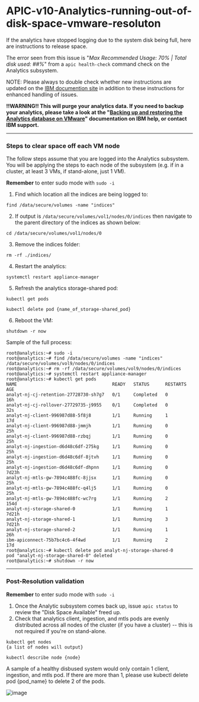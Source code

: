 # APIC-v10-Analytics-running-out-of-disk-space-vmware-resoluton  
If the analytics have stopped logging due to the system disk being full, here are instructions to release space.  

The error seen from this issue is "_Max Recommended Usage: 70% | Total disk used: ##%_" from a ``apic health-check`` command check on the Analytics subsystem.

NOTE: Please always to double check whether new instructions are updated on the [IBM documention site](https://www.ibm.com/docs/en/api-connect) in addition to these instructions for enhanced handling of issues.
  
**!!WARNING!! This will purge your analytics data. If you need to backup your analytics, please take a look at the "[Backing up and restoring the Analytics database on VMware](https://www.ibm.com/docs/en/api-connect/10.0.1.x?topic=later-backing-up-restoring-analytics-database-vmware)" documentation on IBM help, or contact IBM support.**  
*****  

### Steps to clear space off each VM node  

The follow steps assume that you are logged into the Analytics subsystem.
You will be applying the steps to each node of the subsystem (e.g. if in a cluster, at least 3 VMs, if stand-alone, just 1 VM).  
  
**Remember** to enter sudo mode with ``sudo -i``  
   
1. Find which location all the indices are being logged to:
```
find /data/secure/volumes -name "indices"
```  

2. If output is ``/data/secure/volumes/vol1/nodes/0/indices`` then navigate to the parent directory of the indices as shown below:  
```
cd /data/secure/volumes/vol1/nodes/0
```  

3. Remove the indices folder:
```
rm -rf ./indices/
```  

4. Restart the analytics:  
```
systemctl restart appliance-manager
```  

5. Refresh the analytics storage-shared pod:
```
kubectl get pods

kubectl delete pod {name_of_storage-shared_pod}
```  

6. Reboot the VM:  
```
shutdown -r now
```  
Sample of the full process:  
  
```
root@analytics:~# sudo -i
root@analytics:~# find /data/secure/volumes -name "indices"
/data/secure/volumes/vol9/nodes/0/indices
root@analytics:~# rm -rf /data/secure/volumes/vol9/nodes/0/indices
root@analytics:~# systemctl restart appliance-manager
root@analytics:~# kubectl get pods
NAME                                    READY   STATUS      RESTARTS   AGE
analyt-nj-cj-retention-27728730-sh7g7   0/1     Completed   0          16h
analyt-nj-cj-rollover-27729735-j9955    0/1     Completed   0          32s
analyt-nj-client-996987d88-5f8j8        1/1     Running     1          17d
analyt-nj-client-996987d88-jmmjh        1/1     Running     0          25h
analyt-nj-client-996987d88-rzbqj        1/1     Running     0          25h
analyt-nj-ingestion-d6d48c6df-275kg     1/1     Running     0          25h
analyt-nj-ingestion-d6d48c6df-8jtvh     1/1     Running     0          25h
analyt-nj-ingestion-d6d48c6df-dhpnn     1/1     Running     0          7d23h
analyt-nj-mtls-gw-7894c488fc-8jjsx      1/1     Running     0          25h
analyt-nj-mtls-gw-7894c488fc-q4lj5      1/1     Running     0          25h
analyt-nj-mtls-gw-7894c488fc-wc7rg      1/1     Running     2          154d
analyt-nj-storage-shared-0              1/1     Running     1          7d21h
analyt-nj-storage-shared-1              1/1     Running     3          7d21h
analyt-nj-storage-shared-2              1/1     Running     1          26h
ibm-apiconnect-75b7bc4c6-4f4wd          1/1     Running     2          17d
root@analytics:~# kubectl delete pod analyt-nj-storage-shared-0
pod "analyt-nj-storage-shared-0" deleted
root@analytics:~# shutdown -r now
```


*****  
### Post-Resolution validation  
  
**Remember** to enter sudo mode with ``sudo -i``  
  
1. Once the Analytic subsystem comes back up, issue ``apic status`` to review the "Disk Space Available" freed up.  
2. Check that analytics client, ingestion, and mtls pods are evenly distributed across all nodes of the cluster (if you have a cluster) -- this is not required if you're on stand-alone.  
  ```
  kubectl get nodes
  {a list of nodes will output}
  
  kubectl describe node {node}
  ```  
A sample of a healthy disbused system would only contain 1 client, ingestion, and mtls pod. 
If there are more than 1, please use kubectl delete pod {pod_name} to delete 2 of the pods.  
  
![image](https://user-images.githubusercontent.com/66093865/191584797-e949584b-dceb-4dc8-ae8c-5536f6bf017f.png)  


  






